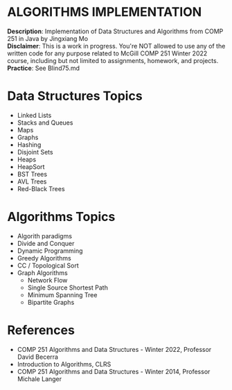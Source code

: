 # ALGORITHMS IMPLEMENTATION
**Description**: Implementation of Data Structures and Algorithms from COMP 251 in Java by Jingxiang Mo <br>
**Disclaimer**: This is a work in progress. You're NOT allowed to use any of the written code for any purpose related to McGill COMP 251 Winter 2022 course, including but not limited to assignments, homework, and projects.<br> 
**Practice**: See Blind75.md

# Data Structures Topics
- Linked Lists
- Stacks and Queues
- Maps
- Graphs
- Hashing
- Disjoint Sets
- Heaps
- HeapSort
- BST Trees
- AVL Trees
- Red-Black Trees

# Algorithms Topics
- Algorith paradigms
- Divide and Conquer
- Dynamic Programming
- Greedy Algorithms
- CC / Topological Sort
- Graph Algorithms
  - Network Flow
  - Single Source Shortest Path
  - Minimum Spanning Tree
  - Bipartite Graphs


# References
- COMP 251 Algorithms and Data Structures - Winter 2022, Professor David Becerra
- Introduction to Algorithms, CLRS 
- COMP 251 Algorithms and Data Structures - Winter 2014, Professor Michale Langer
